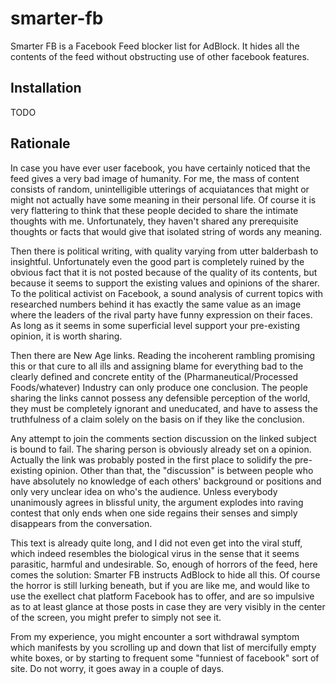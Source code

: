 # smarter-fb
Smarter FB is a Facebook Feed blocker list for AdBlock. It hides all the contents of the feed without obstructing use of other facebook features.

## Installation

TODO

## Rationale

In case you have ever user facebook, you have certainly noticed that the feed gives a very bad image of humanity. For me, the mass of content consists of random, unintelligible utterings of acquiatances that might or might not actually have some meaning in their personal life. Of course it is very flattering to think that these people decided to share the intimate thoughts with me. Unfortunately, they haven't shared any prerequisite thoughts or facts that would give that isolated string of words any meaning. 

Then there is political writing, with quality varying from utter balderbash to insightful. Unfortunately even the good part is completely ruined by the obvious fact that it is not posted because of the quality of its contents, but because it seems to support the existing values and opinions of the sharer. To the political activist on Facebook, a sound analysis of current topics with researched numbers behind it has exactly the same value as an image where the leaders of the rival party have funny expression on their faces. As long as it seems in some superficial level support your pre-existing opinion, it is worth sharing.

Then there are New Age links. Reading the incoherent rambling promising this or that cure to all ills and assigning blame for everything bad to the clearly defined and concrete entity of the (Pharmaneutical/Processed Foods/whatever) Industry can only produce one conclusion. The people sharing the links cannot possess any defensible perception of the world, they must be completely ignorant and uneducated, and have to assess the truthfulness of a claim solely on the basis on if they like the conclusion.

Any attempt to join the comments section discussion on the linked subject is bound to fail. The sharing person is obviously already set on a opinion. Actually the link was probably posted in the first place to solidify the pre-existing opinion. Other than that, the "discussion" is between people who have absolutely no knowledge of each others' background or positions and only very unclear idea on who's the audience. Unless everybody unanimously agrees in blissful unity, the argument explodes into raving contest that only ends when one side regains their senses and simply disappears from the conversation.

This text is already quite long, and I did not even get into the viral stuff, which indeed resembles the biological virus in the sense that it seems parasitic, harmful and undesirable. So, enough of horrors of the feed, here comes the solution: Smarter FB instructs AdBlock to hide all this. Of course the horror is still lurking beneath, but if you are like me, and would like to use the exellect chat platform Facebook has to offer, and are so impulsive as to at least glance at those posts in case they are very visibly in the center of the screen, you might prefer to simply not see it.

From my experience, you might encounter a sort withdrawal symptom which manifests by you scrolling up and down that list of mercifully empty white boxes, or by starting to frequent some "funniest of facebook" sort of site. Do not worry, it goes away in a couple of days.

